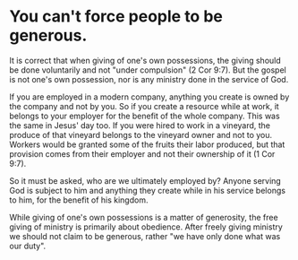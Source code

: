 
# You can't force people to be generous.

It is correct that when giving of one's own possessions, the giving should be done voluntarily and not "under compulsion" (2 Cor 9:7). But the gospel is not one's own possession, nor is any ministry done in the service of God.

If you are employed in a modern company, anything you create is owned by the company and not by you. So if you create a resource while at work, it belongs to your employer for the benefit of the whole company. This was the same in Jesus' day too. If you were hired to work in a vineyard, the produce of that vineyard belongs to the vineyard owner and not to you. Workers would be granted some of the fruits their labor produced, but that provision comes from their employer and not their ownership of it (1 Cor 9:7).

So it must be asked, who are we ultimately employed by? Anyone serving God is subject to him and anything they create while in his service belongs to him, for the benefit of his kingdom.

<BibleQuote passage='Luke 17:7-10'></BibleQuote>

While giving of one's own possessions is a matter of generosity, the free giving of ministry is primarily about obedience. After freely giving ministry we should not claim to be generous, rather "we have only done what was our duty".
